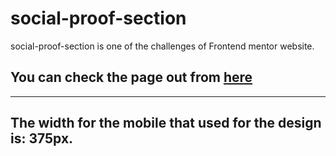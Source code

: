 # social-proof-section

social-proof-section is one of the challenges of Frontend mentor website.

## You can check the page out from [here](https://moustf.github.io/social-proof-section/)

---

## The width for the mobile that used for the design is: 375px.
